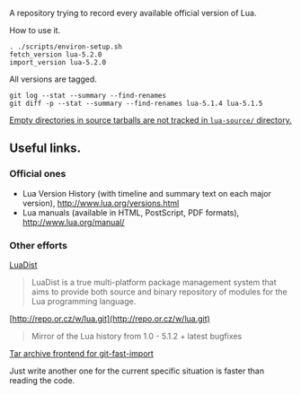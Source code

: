 A repository trying to record every available official version of Lua.

How to use it.

	. ./scripts/environ-setup.sh
	fetch_version lua-5.2.0
	import_version lua-5.2.0

All versions are tagged.

	git log --stat --summary --find-renames
	git diff -p --stat --summary --find-renames lua-5.1.4 lua-5.1.5

[Empty directories in source tarballs are not tracked in `lua-source/` directory.](https://git.wiki.kernel.org/index.php/GitFaq#Can_I_add_empty_directories.3F)

## Useful links.

### Official ones

- Lua Version History (with timeline and summary text on each major version), http://www.lua.org/versions.html
- Lua manuals (available in HTML, PostScript, PDF formats), http://www.lua.org/manual/

### Other efforts

[LuaDist](http://luadist.org/)

> LuaDist is a true multi-platform package management system that aims to provide both source and binary repository of modules for the Lua programming language.  

[http://repo.or.cz/w/lua.git](http://repo.or.cz/w/lua.git)

> Mirror of the Lua history from 1.0 - 5.1.2 + latest bugfixes

[Tar archive frontend for git-fast-import](https://github.com/git/git/blob/master/contrib/fast-import/import-tars.perl)

Just write another one for the current specific situation is faster than reading the code.
